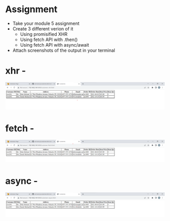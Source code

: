 # Assignment
- Take your module 5 assignment
- Create 3 different verion of it
  - Using promisified XHR
  - Using fetch API with .then()
  - Using fetch API with async/await
- Attach screenshots of the output in your terminal

# xhr -
![image info](./assignment-outputs/xhr.png)
# fetch -
![image info](./assignment-outputs/fetch.png)
# async -
![image info](./assignment-outputs/async.png)
